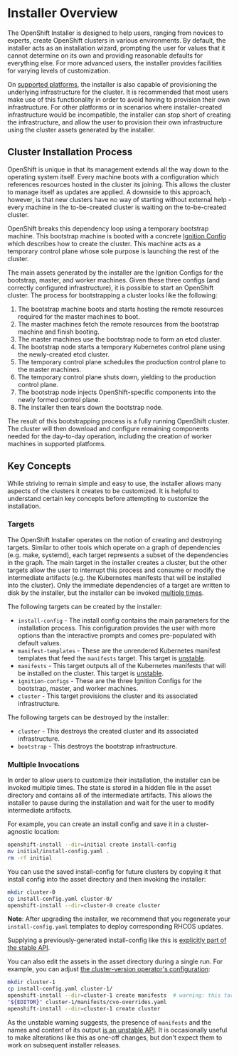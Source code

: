 # Installer Overview

The OpenShift Installer is designed to help users, ranging from novices to experts, create OpenShift clusters in various environments. By default, the installer acts as an installation wizard, prompting the user for values that it cannot determine on its own and providing reasonable defaults for everything else. For more advanced users, the installer provides facilities for varying levels of customization.

On [supported platforms](../../README.md#supported-platforms), the installer is also capable of provisioning the underlying infrastructure for the cluster. It is recommended that most users make use of this functionality in order to avoid having to provision their own infrastructure. For other platforms or in scenarios where installer-created infrastructure would be incompatible, the installer can stop short of creating the infrastructure, and allow the user to provision their own infrastructure using the cluster assets generated by the installer.

## Cluster Installation Process

OpenShift is unique in that its management extends all the way down to the operating system itself. Every machine boots with a configuration which references resources hosted in the cluster its joining. This allows the cluster to manage itself as updates are applied. A downside to this approach, however, is that new clusters have no way of starting without external help - every machine in the to-be-created cluster is waiting on the to-be-created cluster.

OpenShift breaks this dependency loop using a temporary bootstrap machine. This bootstrap machine is booted with a concrete [Ignition Config][ignition] which describes how to create the cluster. This machine acts as a temporary control plane whose sole purpose is launching the rest of the cluster.

The main assets generated by the installer are the Ignition Configs for the bootstrap, master, and worker machines. Given these three configs (and correctly configured infrastructure), it is possible to start an OpenShift cluster. The process for bootstrapping a cluster looks like the following:

  1. The bootstrap machine boots and starts hosting the remote resources required for the master machines to boot.
  2. The master machines fetch the remote resources from the bootstrap machine and finish booting.
  3. The master machines use the bootstrap node to form an etcd cluster.
  4. The bootstrap node starts a temporary Kubernetes control plane using the newly-created etcd cluster.
  5. The temporary control plane schedules the production control plane to the master machines.
  6. The temporary control plane shuts down, yielding to the production control plane.
  7. The bootstrap node injects OpenShift-specific components into the newly formed control plane.
  8. The installer then tears down the bootstrap node.

The result of this bootstrapping process is a fully running OpenShift cluster. The cluster will then download and configure remaining components needed for the day-to-day operation, including the creation of worker machines in supported platforms.

[ignition]: https://github.com/coreos/ignition/blob/master/doc/getting-started.md

## Key Concepts

While striving to remain simple and easy to use, the installer allows many aspects of the clusters it creates to be customized. It is helpful to understand certain key concepts before attempting to customize the installation.

### Targets

The OpenShift Installer operates on the notion of creating and destroying targets. Similar to other tools which operate on a graph of dependencies (e.g. make, systemd), each target represents a subset of the dependencies in the graph. The main target in the installer creates a cluster, but the other targets allow the user to interrupt this process and consume or modify the intermediate artifacts (e.g. the Kubernetes manifests that will be installed into the cluster). Only the immediate dependencies of a target are written to disk by the installer, but the installer can be invoked [multiple times](#multiple-invocations).

The following targets can be created by the installer:

- `install-config` - The install config contains the main parameters for the installation process. This configuration provides the user with more options than the interactive prompts and comes pre-populated with default values.
- `manifest-templates` - These are the unrendered Kubernetes manifest templates that feed the `manifests` target.
    This target is [unstable](versioning.md).
- `manifests` - This target outputs all of the Kubernetes manifests that will be installed on the cluster.
    This target is [unstable](versioning.md).
- `ignition-configs` - These are the three Ignition Configs for the bootstrap, master, and worker machines.
- `cluster` - This target provisions the cluster and its associated infrastructure.

The following targets can be destroyed by the installer:

- `cluster` - This destroys the created cluster and its associated infrastructure.
- `bootstrap` - This destroys the bootstrap infrastructure.

### Multiple Invocations

In order to allow users to customize their installation, the installer can be invoked multiple times. The state is stored in a hidden file in the asset directory and contains all of the intermediate artifacts. This allows the installer to pause during the installation and wait for the user to modify intermediate artifacts.

For example, you can create an install config and save it in a cluster-agnostic location:

```sh
openshift-install --dir=initial create install-config
mv initial/install-config.yaml .
rm -rf initial
```

You can use the saved install-config for future clusters by copying it that install config into the asset directory and then invoking the installer:

```sh
mkdir cluster-0
cp install-config.yaml cluster-0/
openshift-install --dir=cluster-0 create cluster
```

**Note**: After upgrading the installer, we recommend that you regenerate your `install-config.yaml` 
templates to deploy corresponding RHCOS updates.

Supplying a previously-generated install-config like this is [explicitly part of the stable API](versioning.md).

You can also edit the assets in the asset directory during a single run.
For example, you can adjust [the cluster-version operator's configuration][cluster-version]:

```sh
mkdir cluster-1
cp install-config.yaml cluster-1/
openshift-install --dir=cluster-1 create manifests  # warning: this target is unstable
"${EDITOR}" cluster-1/manifests/cvo-overrides.yaml
openshift-install --dir=cluster-1 create cluster
```

As the unstable warning suggests, the presence of `manifests` and the names and content of its output [is an unstable API](versioning.md).
It is occasionally useful to make alterations like this as one-off changes, but don't expect them to work on subsequent installer releases.

[cluster-version]: https://github.com/openshift/cluster-version-operator/blob/master/docs/dev/clusterversion.md
